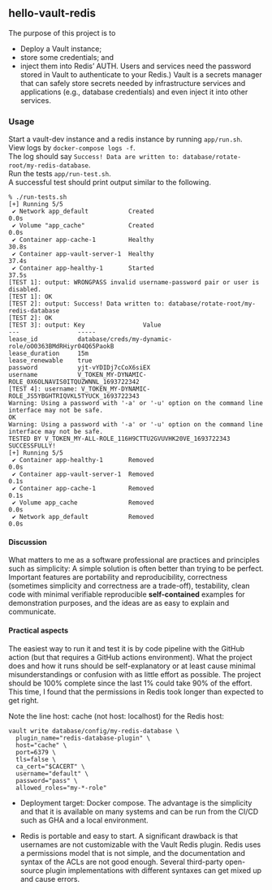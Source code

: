 ## hello-vault-redis
The purpose of this project is to
- Deploy a Vault instance;
- store some credentials; and
- inject them into Redis’ AUTH. 
Users and services need the password stored in Vault to authenticate to your Redis.)
Vault is a secrets manager that can safely store secrets needed by infrastructure services and applications (e.g., database credentials) and even inject it into other services.

### Usage
Start a vault-dev instance and a redis instance by running ``app/run.sh``.  
View logs by ``docker-compose logs -f``.  
The log should say ``Success! Data are written to: database/rotate-root/my-redis-database``.  
Run the tests ``app/run-test.sh``.  
A successful test should print output similar to the following.  
```
% ./run-tests.sh
[+] Running 5/5
 ✔ Network app_default           Created                                                           0.0s 
 ✔ Volume "app_cache"            Created                                                           0.0s 
 ✔ Container app-cache-1         Healthy                                                          30.8s 
 ✔ Container app-vault-server-1  Healthy                                                          37.4s 
 ✔ Container app-healthy-1       Started                                                          37.5s 
[TEST 1]: output: WRONGPASS invalid username-password pair or user is disabled.
[TEST 1]: OK
[TEST 2]: output: Success! Data written to: database/rotate-root/my-redis-database
[TEST 2]: OK
[TEST 3]: output: Key                Value
---                -----
lease_id           database/creds/my-dynamic-role/oO0363BMdRHiyr04Q65PaokB
lease_duration     15m
lease_renewable    true
password           yjt-vYDIDj7cCoX6siEX
username           V_TOKEN_MY-DYNAMIC-ROLE_0X6OLNAVIS0ITQUZWNNL_1693722342
[TEST 4]: username: V_TOKEN_MY-DYNAMIC-ROLE_JS5YBGHTRIQVKL5TYUCK_1693722343
Warning: Using a password with '-a' or '-u' option on the command line interface may not be safe.
OK
Warning: Using a password with '-a' or '-u' option on the command line interface may not be safe.
TESTED BY V_TOKEN_MY-ALL-ROLE_116H9CTTU2GVUVHK20VE_1693722343 SUCCESSFULLY!
[+] Running 5/5
 ✔ Container app-healthy-1       Removed                                                           0.0s 
 ✔ Container app-vault-server-1  Removed                                                           0.1s 
 ✔ Container app-cache-1         Removed                                                           0.1s 
 ✔ Volume app_cache              Removed                                                           0.0s 
 ✔ Network app_default           Removed                                                           0.0s 
```

#### Discussion
What matters to me as a software professional are practices and principles such as simplicity: A simple solution is often better than trying to be perfect. Important features are portability and reproducibility, correctness (sometimes simplicity and correctness are a trade-off), testability, clean code with minimal verifiable reproducible **self-contained** examples for demonstration purposes, and the ideas are as easy to explain and communicate. 

#### Practical aspects 
The easiest way to run it and test it is by code pipeline with the GitHub action (but that requires a GitHub actions environment). What the project does and how it runs should be self-explanatory or at least cause minimal misunderstandings or confusion with as little effort as possible. The project should be 100% complete since the last 1% could take 90% of the effort. This time, I found that the permissions in Redis took longer than expected to get right.  

Note the line host: cache (not host: localhost) for the Redis host:
```
vault write database/config/my-redis-database \
  plugin_name="redis-database-plugin" \
  host="cache" \
  port=6379 \
  tls=false \
  ca_cert="$CACERT" \
  username="default" \
  password="pass" \
  allowed_roles="my-*-role"
```

- Deployment target: Docker compose. The advantage is the simplicity and that it is available on many systems and can be run from the CI/CD such as GHA and a local environment. 

- Redis is portable and easy to start. A significant drawback is that usernames are not customizable with the Vault Redis plugin. Redis uses a permissions model that is not simple, and the documentation and syntax of the ACLs are not good enough. Several third-party open-source plugin implementations with different syntaxes can get mixed up and cause errors. 
